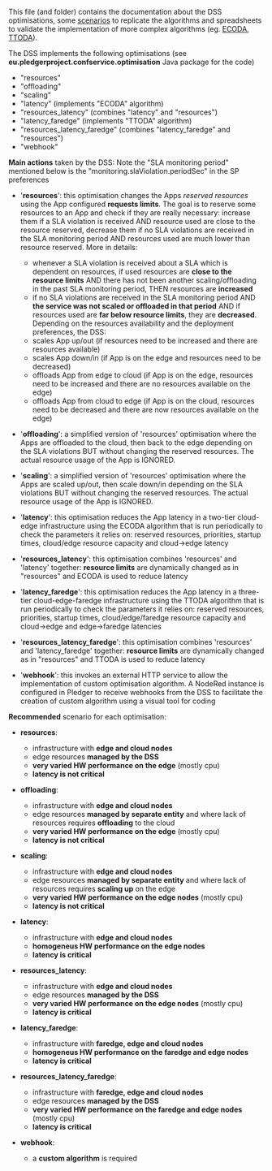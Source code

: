 This file (and folder) contains the documentation about the DSS optimisations, some [scenarios](optimisation_scenarios.md) to replicate the algorithms and spreadsheets to validate the implementation of more complex algorithms (eg. [ECODA](https://www.techrxiv.org/articles/preprint/An_Optimization_Framework_for_Edge-to-Cloud_Offloading_of_Kubernetes_Pods_in_V2X_Scenarios/16725643/1), [TTODA](link_to_be_added_as_soon_as_the_paper_is_public)).

The DSS implements the following optimisations (see **eu.pledgerproject.confservice.optimisation** Java package for the code)
- "resources"
- "offloading"
- "scaling"
- "latency" (implements "ECODA" algorithm)
- "resources_latency" (combines "latency" and "resources")
- "latency_faredge" (implements "TTODA" algorithm)
- "resources_latency_faredge" (combines "latency_faredge" and "resources")
- "webhook"

**Main actions** taken by the DSS:
Note the "SLA monitoring period" mentioned below is the "monitoring.slaViolation.periodSec" in the SP preferences

- '**resources**': this optimisation changes the Apps *reserved resources* using the App configured **requests limits**. The goal is to reserve some resources to an App and check if they are really necessary: increase them if a SLA violation is received AND resource used are close to the resource reserved, decrease them if no SLA violations are received in the SLA monitoring period AND resources used are much lower than resource reserved. More in details:
    - whenever a SLA violation is received about a SLA which is dependent on resources, if used resources are **close to the resource limits** AND there has not been another scaling/offloading in the past SLA monitoring period, THEN resources are **increased**
    - if no SLA violations are received in the SLA monitoring period AND **the service was not scaled or offloaded in that period** AND if resources used are **far below resource limits**, they are **decreased**.
  Depending on the resources availability and the deployment preferences, the DSS:
    - scales App up/out (if resources need to be increased and there are resources available)
    - scales App down/in (if App is on the edge and resources need to be decreased)
    - offloads App from edge to cloud (if App is on the edge, resources need to be increased and there are no resources available on the edge)
    - offloads App from cloud to edge (if App is on the cloud, resources need to be decreased and there are now resources available on the edge)

-  '**offloading**': a simplified version of 'resources' optimisation where the Apps are offloaded to the cloud, then back to the edge depending on the SLA violations BUT without changing the reserved resources. The actual resource usage of the App is IGNORED.
-  '**scaling**': a simplified version of 'resources' optimisation where the Apps are scaled up/out, then scale down/in depending on the SLA violations BUT without changing the reserved resources. The actual resource usage of the App is IGNORED.
-  '**latency**': this optimisation reduces the App latency in a two-tier cloud-edge infrastructure using the ECODA  algorithm that is run periodically to check the parameters it relies on: reserved resources, priorities, startup times, cloud/edge resource capacity and cloud->edge latency
-  '**resources_latency**': this optimisation combines 'resources' and 'latency' together: **resource limits** are dynamically changed as in "resources" and ECODA is used to reduce latency
-  '**latency_faredge**': this optimisation reduces the App latency in a three-tier cloud-edge-faredge infrastructure using the TTODA algorithm that is run periodically to check the parameters it relies on: reserved resources, priorities, startup times, cloud/edge/faredge resource capacity and cloud->edge and edge->faredge latencies
-  '**resources_latency_faredge**': this optimisation combines 'resources' and 'latency_faredge' together: **resource limits** are dynamically changed as in "resources" and TTODA is used to reduce latency
-  '**webhook**': this invokes an external HTTP service to allow the implementation of custom optimisation algorithm. A NodeRed instance is configured in Pledger to receive webhooks from the DSS to facilitate the creation of custom algorithm using a visual tool for coding


**Recommended** scenario for each optimisation:

- **resources**:
    - infrastructure with **edge and cloud nodes**
    - edge resources **managed by the DSS**
    - **very varied HW performance on the edge** (mostly cpu)
    - **latency is not critical**

- **offloading**:
    - infrastructure with **edge and cloud nodes**
    - edge resources **managed by separate entity** and where lack of resources requires **offloading** to the cloud
    - **very varied HW performance on the edge** (mostly cpu)
    - **latency is not critical**

- **scaling**:
    - infrastructure with **edge and cloud nodes**
    - edge resources **managed by separate entity** and where lack of resources requires **scaling up** on the edge
    - **very varied HW performance on the edge nodes** (mostly cpu)
    - **latency is not critical**

- **latency**:
    - infrastructure with **edge and cloud nodes**
    - **homogeneus HW performance on the edge nodes**
    - **latency is critical**

- **resources_latency**:
    - infrastructure with **edge and cloud nodes**
    - edge resources **managed by the DSS**
    - **very varied HW performance on the edge nodes** (mostly cpu)
    - **latency is critical**

- **latency_faredge**:
    - infrastructure with **faredge, edge and cloud nodes**
    - **homogeneus HW performance on the faredge and edge nodes**
    - **latency is critical**
    
- **resources_latency_faredge**:
    - infrastructure with **faredge, edge and cloud nodes**
    - edge resources **managed by the DSS**
    - **very varied HW performance on the faredge and edge nodes** (mostly cpu)
    - **latency is critical**
    
- **webhook**:
    - a **custom algorithm** is required



